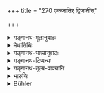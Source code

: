 +++
title = "270 एकजातिर् द्विजातींस्"

+++

<details><summary>गङ्गानथ-मूलानुवादः</summary>

If a once-born person insults a twice-born one with gross abuse, he should suffer the cutting off of his tongue; as he is of low origin.—(270)
</details>

<details><summary>मेधातिथिः</summary>

**एकजातिः** शूद्रः । स त्रैवर्णिकान् **क्षिपन्न्** आक्रोशन् **दारुणया** पातकादियोगिन्या **वाचा** नृशंसादिरूपया **जिह्वाछेदं** लभते । **जघन्यप्रभव** इति पादाभ्यां ब्राह्मण उत्पन्न इति हेत्वभिधानं प्रतिलोमानाम् अपि ग्रहणार्थम् । ते ऽपि जघन्यप्रभवा एव "नास्ति पञ्चमः" (म्ध् १०.४) इति वर्णान्तरनिषेधात् ॥ ८.२७० ॥
</details>

<details><summary>गङ्गानथ-भाष्यानुवादः</summary>

‘*Once-born person*’—the *Śūdra*; if he ‘*insults*’—abuses—the higher castes—‘*with gross abuse*’—harsh words attributing heinous offences,—suffers ‘*the cutting off of the tongue*.’

‘*He is of low origin*’—being born out of the feet of Brahmā. This is the reason given for the special penalty; and it serves also to indicate the same punishment for persons of the reverse cross-breed also; since these latter also are ‘of low origin’; specially in view of the declaration that ‘there is no fifth caste.’—(270)
</details>

<details><summary>गङ्गानथ-टिप्पन्यः</summary>

This verse is quoted in *Aparārka* (p. 809);—and in *Vivādaratnākara*
(p. 153), which adds the following notes:—‘*Ekajāti*’, ‘once-born’, is
the *Śūdra*, since he has no *upanayana* (which is the *second
birth*),—‘*dāruṇayā*’, heartrending, insinuating a heinous crime and so,
forth,—‘*jaghanyaprabhavaḥ*’, the Śruti having described the *Śūdra* as
born from the feet. This implies that in the case of the mixed castes
insulting the twice-born also, the same penalty is meant, since these
also are ‘low-born.’

*Bālambhaṭṭī* (on 1.107) remarks that, inasmuch as in verse 177 the
cutting of the tongue is excluded in the case of the Śūdra insulting the
Vaiśya, what is said in the present verse must be restricted to the
Śūdra insulting either a Brāhmaṇa or a Kṣatriya.
</details>

<details><summary>गङ्गानथ-तुल्य-वाक्यानि</summary>

**(verses 8.267-270)  
**

See Comparative notes for [Verse
8.267].
</details>

<details><summary>भारुचिः</summary>

ब्राह्मणाक्रोशे वध उक्तः शूद्रस्य । यतो ऽयं क्षत्रियवैश्याक्रोशे तस्य दण्डविधिर् ज्ञेयः । यतः जिह्वाच्छेदश् चाप्राणोपरोधी सामार्थ्याद् अस्य विज्ञायते ॥ ८.२६९ ॥
</details>

<details><summary>Bühler</summary>

270	A once-born man (a Sudra), who insults a twice-born man with gross invective, shall have his tongue cut out; for he is of low origin.
</details>
